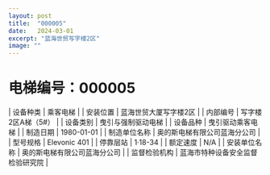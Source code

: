 ```yaml
---
layout: post
title:  "000005"
date:   2024-03-01
excerpt: "蓝海世贸写字楼2区"
image: ""
---
```


# 电梯编号：000005

| 设备种类     | 乘客电梯                             |
| 安装位置     | 蓝海世贸大厦写字楼2区                 |
| 内部编号     | 写字楼2区A梯（5#）                 |
| 设备类别     | 曳引与强制驱动电梯               |
| 设备品种     | 曳引驱动乘客电梯                 |
| 制造日期     | 1980-01-01                 |
| 制造单位名称 | 奥的斯电梯有限公司蓝海分公司             |
| 型号规格     | Elevonic 401                           |
| 停靠层站     | 1·18-34                           |
| 额定速度     | N/A                           |
| 安装单位名称 | 奥的斯电梯有限公司蓝海分公司 |
| 监督检验机构 | 蓝海市特种设备安全监督检验研究院 |

